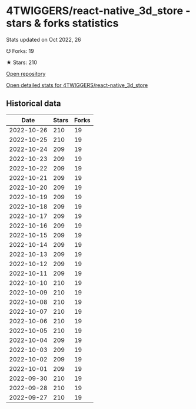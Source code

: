 # 4TWIGGERS/react-native_3d_store - stars & forks statistics

Stats updated on Oct 2022, 26

☋ Forks: 19

★ Stars: 210

[Open repository](https://github.com/4TWIGGERS/react-native_3d_store)

[Open detailed stats for 4TWIGGERS/react-native_3d_store](https://reviewgithub.com/rep/4TWIGGERS/react-native_3d_store)

## Historical data
| Date | Stars | Forks |
|------|-------|-------|
| 2022-10-26 | 210 | 19 | 
| 2022-10-25 | 210 | 19 | 
| 2022-10-24 | 209 | 19 | 
| 2022-10-23 | 209 | 19 | 
| 2022-10-22 | 209 | 19 | 
| 2022-10-21 | 209 | 19 | 
| 2022-10-20 | 209 | 19 | 
| 2022-10-19 | 209 | 19 | 
| 2022-10-18 | 209 | 19 | 
| 2022-10-17 | 209 | 19 | 
| 2022-10-16 | 209 | 19 | 
| 2022-10-15 | 209 | 19 | 
| 2022-10-14 | 209 | 19 | 
| 2022-10-13 | 209 | 19 | 
| 2022-10-12 | 209 | 19 | 
| 2022-10-11 | 209 | 19 | 
| 2022-10-10 | 210 | 19 | 
| 2022-10-09 | 210 | 19 | 
| 2022-10-08 | 210 | 19 | 
| 2022-10-07 | 210 | 19 | 
| 2022-10-06 | 210 | 19 | 
| 2022-10-05 | 210 | 19 | 
| 2022-10-04 | 209 | 19 | 
| 2022-10-03 | 209 | 19 | 
| 2022-10-02 | 209 | 19 | 
| 2022-10-01 | 209 | 19 | 
| 2022-09-30 | 210 | 19 | 
| 2022-09-28 | 210 | 19 | 
| 2022-09-27 | 210 | 19 | 

